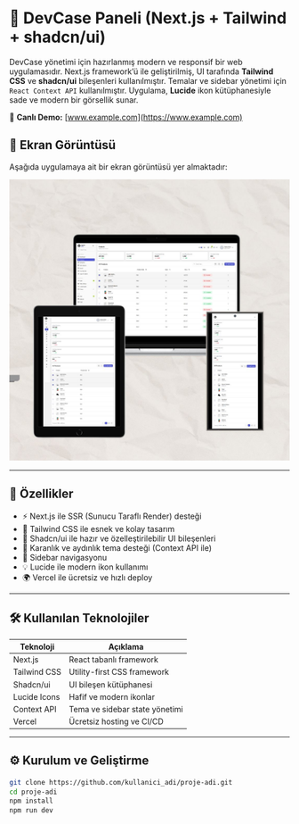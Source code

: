 # 💼 DevCase Paneli (Next.js + Tailwind + shadcn/ui)

DevCase yönetimi için hazırlanmış modern ve responsif bir web uygulamasıdır. Next.js framework’ü ile geliştirilmiş, UI tarafında **Tailwind CSS** ve **shadcn/ui** bileşenleri kullanılmıştır. Temalar ve sidebar yönetimi için `React Context API` kullanılmıştır. Uygulama, **Lucide** ikon kütüphanesiyle sade ve modern bir görsellik sunar.

🔗 **Canlı Demo:** [www.example.com](https://www.example.com)

## 📸 Ekran Görüntüsü

Aşağıda uygulamaya ait bir ekran görüntüsü yer almaktadır:

![Uygulama Ekranı](./public/screenshots.jpg)


---

## 🚀 Özellikler

- ⚡️ Next.js ile SSR (Sunucu Taraflı Render) desteği
- 🎨 Tailwind CSS ile esnek ve kolay tasarım
- 🧩 Shadcn/ui ile hazır ve özelleştirilebilir UI bileşenleri
- 🌙 Karanlık ve aydınlık tema desteği (Context API ile)
- 🧭 Sidebar navigasyonu
- 💡 Lucide ile modern ikon kullanımı
- 🌍 Vercel ile ücretsiz ve hızlı deploy

---

## 🛠️ Kullanılan Teknolojiler

| Teknoloji     | Açıklama                             |
|---------------|--------------------------------------|
| Next.js       | React tabanlı framework              |
| Tailwind CSS  | Utility-first CSS framework          |
| Shadcn/ui     | UI bileşen kütüphanesi               |
| Lucide Icons  | Hafif ve modern ikonlar              |
| Context API   | Tema ve sidebar state yönetimi       |
| Vercel        | Ücretsiz hosting ve CI/CD            |

---

## ⚙️ Kurulum ve Geliştirme

```bash
git clone https://github.com/kullanici_adi/proje-adi.git
cd proje-adi
npm install
npm run dev
